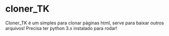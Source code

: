 # cloner_TK
Cloner_TK é um simples para clonar páginas html, serve para baixar outros arquivos!
Precisa ter python 3.x instalado para rodar!
